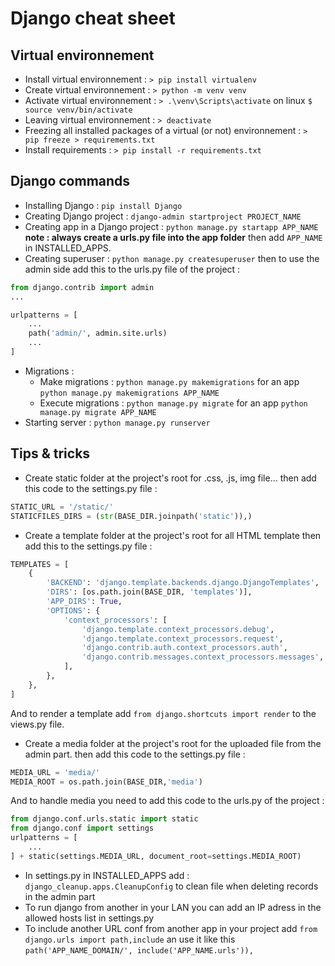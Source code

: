 # Django cheat sheet

## Virtual environnement
- Install virtual environnement : `> pip install virtualenv`
- Create virtual environnement : `> python -m venv venv`
- Activate virtual environnement : `> .\venv\Scripts\activate` on linux `$ source venv/bin/activate`
- Leaving virtual environnement : `> deactivate`
- Freezing all installed packages of a virtual (or not) environnement : `> pip freeze > requirements.txt`
- Install requirements : `> pip install -r requirements.txt`

## Django commands
- Installing Django : `pip install Django`
- Creating Django project : `django-admin startproject PROJECT_NAME`
- Creating app in a Django project : `python manage.py startapp APP_NAME` **note : always create a urls.py file into the app folder** then add `APP_NAME` in INSTALLED_APPS.
- Creating superuser : `python manage.py createsuperuser` then to use the admin side add this to the urls.py file of the project :
```py
from django.contrib import admin
...

urlpatterns = [
    ...
    path('admin/', admin.site.urls)
    ...
]
```
- Migrations :
	- Make migrations : `python manage.py makemigrations` for an app `python manage.py makemigrations APP_NAME`
	- Execute migrations : `python manage.py migrate` for an app `python manage.py migrate APP_NAME`
- Starting server : `python manage.py runserver`

## Tips & tricks
- Create static folder at the project's root for .css, .js, img file... then add this code to the settings.py file : 
```py
STATIC_URL = '/static/'
STATICFILES_DIRS = (str(BASE_DIR.joinpath('static')),)
```
- Create a template folder at the project's root for all HTML template then add this to the settings.py file :
```py
TEMPLATES = [
    {
        'BACKEND': 'django.template.backends.django.DjangoTemplates',
        'DIRS': [os.path.join(BASE_DIR, 'templates')],
        'APP_DIRS': True,
        'OPTIONS': {
            'context_processors': [
                'django.template.context_processors.debug',
                'django.template.context_processors.request',
                'django.contrib.auth.context_processors.auth',
                'django.contrib.messages.context_processors.messages',
            ],
        },
    },
]
```
And to render a template add `from django.shortcuts import render` to the views.py file.
- Create a media folder at the project's root for the uploaded file from the admin part. then add this code to the settings.py file :
```py
MEDIA_URL = 'media/'
MEDIA_ROOT = os.path.join(BASE_DIR,'media')
```
And to handle media you need to add this code to the urls.py of the project :
```py
from django.conf.urls.static import static
from django.conf import settings
urlpatterns = [
    ...
] + static(settings.MEDIA_URL, document_root=settings.MEDIA_ROOT)
```
- In settings.py in INSTALLED_APPS add : `django_cleanup.apps.CleanupConfig` to clean file when deleting records in the admin part
- To run django from another in your LAN you can add an IP adress in the allowed hosts list in settings.py
- To include another URL conf from another app in your project add `from django.urls import path,include` an use it like this `path('APP_NAME_DOMAIN/', include('APP_NAME.urls')),`
